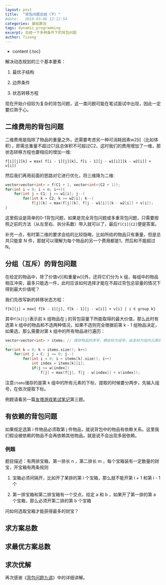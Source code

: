 ```yaml
---
layout: post
title:  "背包问题总结（下）"
#date:   2019-03-06 12:12:54
categories: 基础算法
tags: dynamic_programming
excerpt: 总结一下多种条件下的背包问题
author: Tizeng
---
```


* content
{:toc}

解决动态规划的三个基本要素：

1. 最优子结构

2. 边界条件

3. 状态转移方程

现在开始介绍较为复杂的背包问题，这一类问题可能在笔试面试中出现，因此一定要烂熟于心。

## 二维费用的背包问题

二维费用是指除了物品的重量之外，还需要考虑另一种可消耗因素w2[i]（比如体积），即需总重量不超过C1且总体积不可超过C2，这时我们的费用增加了一维，那状态转移方程也要相应的增加一维:

`f[i][j][k] = max( f[i - 1][j][k], f[i - 1][j - w1[i]][k - w2[i]] + v[i])`

然后我们再用前面的思路对它进行优化，将三维降为二维:

```c++
vector<vector<int> > f(C1 + 1, vector<int>(C2 + 1));
for(int i = 0; i < n; i++){
    for(int j = C1; j >= w1[i]; j--)
        for(int k = C2; k >= w2[i]; k--)
            f[j][k] = max(f[j][k], f[j - w1[i]][k - w2[i]] + v[i]);
}
```

这里假设是简单的0-1背包问题，如果是完全背包问题或多重背包问题，只需要按照之前的方法（从左至右、拆分系数）带入就可以了，最后`f[C1][C2]`便是答案。

补充一点，有时第二维的要求会给的比较隐晦，比如所给的物品只有重量，但是总共只能拿 N 件，那就可以理解为每个物品的另一个费用都是1，然后和不能超过 N。

## 分组（互斥）的背包问题

在给定的物品中，除了价值v[i]和重量w[i]外，还将它们分为 k 组，每组中的物品相互冲突，最多只能选一件，此时应该如何选择才能在不超过背包总容量的情况下得到最大价值呢？

我们先改写新的转移状态方程：

`f[k][j] = max{ f[k - 1][j], f[k - 1][j - w[i]] + v[i] | i ∈ group k}`

其中`f[k][j]`表示前 k 组物品在 j 的背包容量下所能取得的最大价值，那么此时有选第 k 组中的物品和不选两种情况，如果不选则完全根据前第 k - 1 组物品决定，如果选，那么需要对第 k 组中的所有物品进行遍历：

```c++
vector<vector<int> > items; // 储存物品的序号，横坐标为组号，纵坐标为组内元素的序号
...
for(int k = 0; k < items.size(); k++)
    for(int j = C; j >= 0; j--)
        for(int i = 0; i < items[k].size(); i++)
            int index = items[k][i];
            if(j >= w[index])
                f[j] = max(f[j], f[j - w[index]] + v[index]);
```

注意`items`储存的是第 k 组中的所有元素的下标，提取的时候要分两步，先输入组号，在依次提取下标。

例题请看另一篇[友塔游戏笔试笔记](https://tizengyan.github.io/2019/02/26/yotta_online_test/)第三题。

## 有依赖的背包问题

如果规定选第 i 件物品必须取第 j 件物品，就说背包中的物品有依赖关系。这里我们假设被依赖的物品不会再依赖其他物品，就是说不会出现多层依赖。



### 例题

题目描述：有两排宝箱，第一排长 n ，第二排长 m ，每个宝箱装有一定数量的财宝，开宝箱有两条规则

1. 宝箱必须间隔开，比如开了某排的第 i 个宝箱，那么就不能开第 i + 1 和第 i - 1 个

2. 第一排宝箱和第二排宝箱有一个交点，给定 a 和 b ，如果开了第一排的第 a 个宝箱，那么必须开第二排的第 b 个宝箱

问如何选取宝箱才能获得最多的财宝？

## 求方案总数

## 求最优方案总数

## 求次优解

再次感谢《[背包问题九讲](https://github.com/tianyicui/pack)》中的详细讲解。